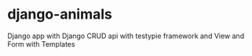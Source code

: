 # django-animals
Django app with Django CRUD api with testypie framework and View and Form with Templates

